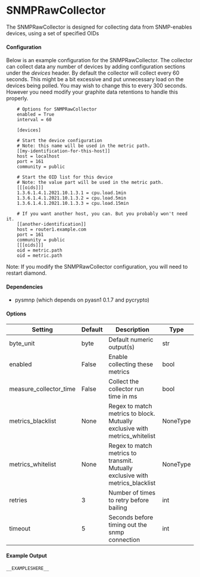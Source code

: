 <!--This file was generated from the python source
Please edit the source to make changes
-->
SNMPRawCollector
=====

The SNMPRawCollector is designed for collecting data from SNMP-enables devices,
using a set of specified OIDs

#### Configuration

Below is an example configuration for the SNMPRawCollector. The collector
can collect data any number of devices by adding configuration sections
under the *devices* header. By default the collector will collect every 60
seconds. This might be a bit excessive and put unnecessary load on the
devices being polled. You may wish to change this to every 300 seconds. However
you need modify your graphite data retentions to handle this properly.

```
    # Options for SNMPRawCollector
    enabled = True
    interval = 60

    [devices]

    # Start the device configuration
    # Note: this name will be used in the metric path.
    [[my-identification-for-this-host]]
    host = localhost
    port = 161
    community = public

    # Start the OID list for this device
    # Note: the value part will be used in the metric path.
    [[[oids]]]
    1.3.6.1.4.1.2021.10.1.3.1 = cpu.load.1min
    1.3.6.1.4.1.2021.10.1.3.2 = cpu.load.5min
    1.3.6.1.4.1.2021.10.1.3.3 = cpu.load.15min

    # If you want another host, you can. But you probably won't need it.
    [[another-identification]]
    host = router1.example.com
    port = 161
    community = public
    [[[oids]]]
    oid = metric.path
    oid = metric.path
```

Note: If you modify the SNMPRawCollector configuration, you will need to
restart diamond.

#### Dependencies

 * pysmnp (which depends on pyasn1 0.1.7 and pycrypto)


#### Options

Setting | Default | Description | Type
--------|---------|-------------|-----
byte_unit | byte | Default numeric output(s) | str
enabled | False | Enable collecting these metrics | bool
measure_collector_time | False | Collect the collector run time in ms | bool
metrics_blacklist | None | Regex to match metrics to block. Mutually exclusive with metrics_whitelist | NoneType
metrics_whitelist | None | Regex to match metrics to transmit. Mutually exclusive with metrics_blacklist | NoneType
retries | 3 | Number of times to retry before bailing | int
timeout | 5 | Seconds before timing out the snmp connection | int

#### Example Output

```
__EXAMPLESHERE__
```

